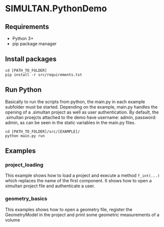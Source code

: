 # SIMULTAN.PythonDemo

## Requirements

- Python 3+
- pip package manager

## Install packages

```
cd [PATH_TO_FOLDER]
pip install -r src/requirements.txt
```

## Run Python

Basically to run the scripts from python, the main.py in each example subfolder must be started.
Depending on the example, main.py handles the opening of a .simultan project as well as user authentication.
By default, the .simultan proejcts attached to the demo have
username: admin,
password: admin, as can be seen
in the static variables in the main.py files.

```
cd [PATH_TO_FOLDER]/src/[EXAMPLE]/
python main.py run

```

## Examples

### project_loading

This example shows how to load a project and execute a method `f_int(...)` which replaces the name of the first component. It shows how to open a simultan project file and authenticate a user.

### geometry_basics

This examples shows how to open a geometry file, register the GeometryModel in the project and print some geometric measurements of a volume
